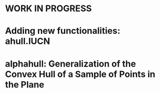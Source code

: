 # WORK IN PROGRESS
# Adding new functionalities: ahull.IUCN
# alphahull: Generalization of the Convex Hull of a Sample of Points in the Plane

